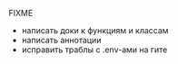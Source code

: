 FIXME
 - написать доки к функциям и классам
 - написать аннотации
 - исправить траблы с .env-ами на гите